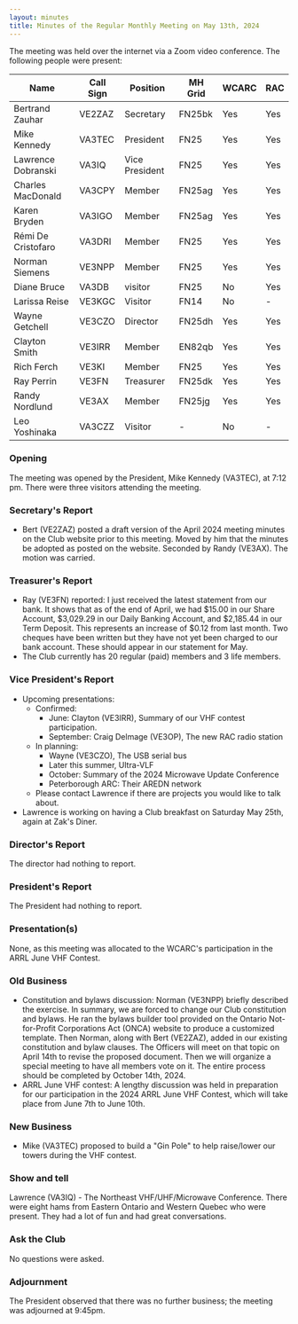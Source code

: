```yaml
---
layout: minutes
title: Minutes of the Regular Monthly Meeting on May 13th, 2024
---
```

The meeting was held over the internet via a Zoom video conference.
The following people were present:

| Name                   | Call Sign  | Position         | MH Grid | WCARC | RAC |
|------------------------|------------|------------------|---------|-------|-----|
| Bertrand Zauhar        | VE2ZAZ     | Secretary        | FN25bk  | Yes   | Yes |
| Mike Kennedy           | VA3TEC     | President        | FN25    | Yes   | Yes |
| Lawrence Dobranski     | VA3IQ      | Vice President   | FN25    | Yes   | Yes |
| Charles MacDonald      | VA3CPY     | Member           | FN25ag  | Yes   | Yes |
| Karen Bryden           | VA3IGO     | Member           | FN25ag  | Yes   | Yes |
| Rémi De Cristofaro     | VA3DRI     | Member           | FN25    | Yes   | Yes |
| Norman Siemens         | VE3NPP     | Member           | FN25    | Yes   | Yes |
| Diane Bruce            | VA3DB      | visitor          | FN25    | No    | Yes |
| Larissa Reise          | VE3KGC     | Visitor          | FN14    | No    |  -  |
| Wayne Getchell         | VE3CZO     | Director         | FN25dh  | Yes   | Yes |
| Clayton Smith          | VE3IRR     | Member           | EN82qb  | Yes   | Yes |
| Rich Ferch             | VE3KI      | Member           | FN25    | Yes   | Yes |
| Ray Perrin             | VE3FN      | Treasurer        | FN25dk  | Yes   | Yes |
| Randy Nordlund         | VE3AX      | Member           | FN25jg  | Yes   | Yes |
| Leo Yoshinaka          | VA3CZZ     | Visitor          |   -     | No    |  -  |

### Opening

The meeting was opened by the President, Mike Kennedy (VA3TEC), at 7:12 pm.
There were three visitors attending the meeting.

### Secretary's Report

- Bert (VE2ZAZ) posted a draft version of the April 2024 meeting minutes on the Club website prior to this meeting. Moved by him that the minutes be adopted as posted on the website. Seconded by Randy (VE3AX). The motion was carried.

### Treasurer's Report

- Ray (VE3FN) reported: I just received the latest statement from our bank.  It shows that as of the end of April, we had $15.00 in our Share Account, $3,029.29 in our Daily Banking Account, and $2,185.44 in our Term Deposit.  This represents an increase of $0.12 from last month. Two cheques have been written but they have not yet been charged to our bank account. These should appear in our statement for May.
- The Club currently has 20 regular (paid) members and 3 life members.

### Vice President's Report

- Upcoming presentations:
   - Confirmed:
      - June: Clayton (VE3IRR), Summary of our VHF contest participation.
      - September: Craig Delmage (VE3OP), The new RAC radio station
   - In planning:
      - Wayne (VE3CZO), The USB serial bus
      - Later this summer, Ultra-VLF
      - October: Summary of the 2024 Microwave Update Conference
      - Peterborough ARC: Their AREDN network
   - Please contact Lawrence if there are projects you would like to talk about.
- Lawrence is working on having a Club breakfast on Saturday May 25th, again at Zak's Diner.

### Director's Report

The director had nothing to report.

### President's Report

The President had nothing to report.

### Presentation(s)

None, as this meeting was allocated to the WCARC's participation in the ARRL June VHF Contest.

### Old Business

- Constitution and bylaws discussion: Norman (VE3NPP) briefly described the exercise. In summary, we are forced to change our Club constitution and bylaws. He ran the bylaws builder tool provided on the Ontario Not-for-Profit Corporations Act (ONCA) website to produce a customized template. Then Norman, along with Bert (VE2ZAZ), added in our existing constitution and bylaw clauses. The Officers will meet on that topic on April 14th to revise the proposed document. Then we will organize a special meeting to have all members vote on it. The entire process should be completed by October 14th, 2024.
- ARRL June VHF contest: A lengthy discussion was held in preparation for our participation in the 2024 ARRL June VHF Contest, which will take place from June 7th to June 10th.

### New Business

- Mike (VA3TEC) proposed to build a "Gin Pole" to help raise/lower our towers during the VHF contest.

### Show and tell

Lawrence (VA3IQ) - The Northeast VHF/UHF/Microwave Conference. There were eight hams from Eastern Ontario and Western Quebec who were present. They had a lot of fun and had great conversations.

### Ask the Club

No questions were asked.

### Adjournment

The President observed that there was no further business; the meeting was adjourned at 9:45pm.
